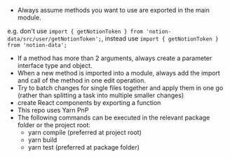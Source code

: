 - Always assume methods you want to use are exported in the main module.

e.g. don't use `import { getNotionToken } from 'notion-data/src/user/getNotionToken';`, instead use `import { getNotionToken } from 'notion-data';`

- If a method has more than 2 arguments, always create a parameter interface type and object.
- When a new method is imported into a module, always add the import and call of the method in one edit operation.
- Try to batch changes for single files together and apply them in one go (rather than splitting a task into multiple smaller changes)
- create React components by exporting a function
- This repo uses Yarn PnP
- The following commands can be executed in the relevant package folder or the project root:
  - yarn compile (preferred at project root)
  - yarn build
  - yarn test (preferred at package folder)